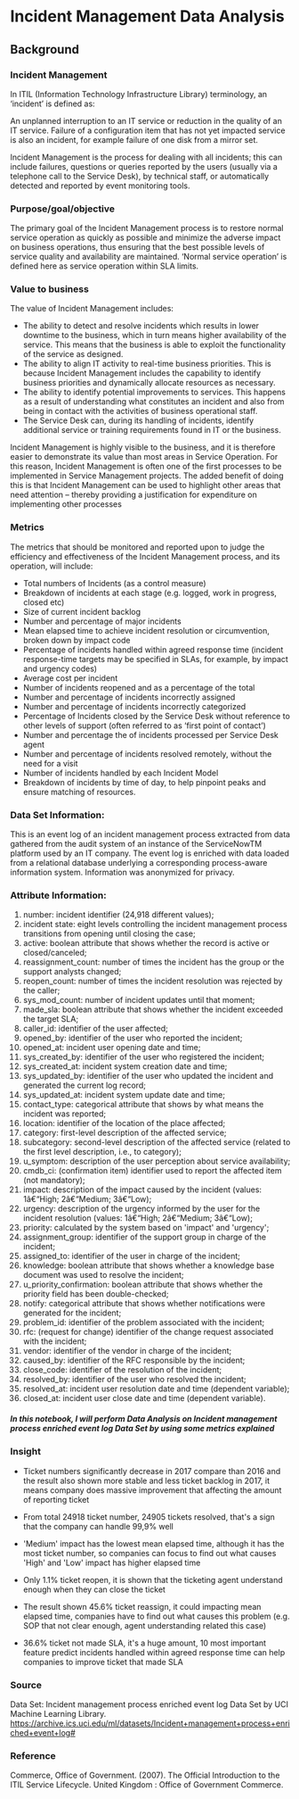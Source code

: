 # Incident Management Data Analysis

##  Background

### Incident Management

In ITIL (Information Technology Infrastructure Library) terminology, an ‘incident’ is defined as:<br/> 

An unplanned interruption to an IT service or reduction in the quality of an IT 
service. Failure of a configuration item that has not yet impacted service is also 
an incident, for example failure of one disk from a mirror set.<br/>

Incident Management is the process for dealing with all incidents; this can 
include failures, questions or queries reported by the users (usually via a 
telephone call to the Service Desk), by technical staff, or automatically detected 
and reported by event monitoring tools.

###  Purpose/goal/objective
The primary goal of the Incident Management process is to restore normal 
service operation as quickly as possible and minimize the adverse impact on 
business operations, thus ensuring that the best possible levels of service quality 
and availability are maintained. ‘Normal service operation’ is defined here as 
service operation within SLA limits.

### Value to business 

The value of Incident Management includes:<br/>
- The ability to detect and resolve incidents which results in lower downtime to the business, which in turn means higher availability of the service. This means that the business is able to exploit the functionality of the service as designed. 
- The ability to align IT activity to real-time business priorities. This is because Incident Management includes the capability to identify business priorities and dynamically allocate resources as necessary. 
- The ability to identify potential improvements to services. This happens as a result of understanding what constitutes an incident and also from being in contact with the activities of business operational staff. 
- The Service Desk can, during its handling of incidents, identify additional service or training requirements found in IT or the business.

Incident Management is highly visible to the business, and it is therefore easier to 
demonstrate its value than most areas in Service Operation. For this reason, 
Incident Management is often one of the first processes to be implemented in 
Service Management projects. The added benefit of doing this is that Incident 
Management can be used to highlight other areas that need attention – thereby 
providing a justification for expenditure on implementing other processes

### Metrics 
The metrics that should be monitored and reported upon to judge the efficiency
and effectiveness of the Incident Management process, and its operation, will 
include: 
- Total numbers of Incidents (as a control measure) 
- Breakdown of incidents at each stage (e.g. logged, work in progress, closed etc) 
- Size of current incident backlog 
- Number and percentage of major incidents 
- Mean elapsed time to achieve incident resolution or circumvention, broken down by impact code 
- Percentage of incidents handled within agreed response time (incident response-time targets may be specified in SLAs, for example, by impact and urgency codes) 
- Average cost per incident 
- Number of incidents reopened and as a percentage of the total 
- Number and percentage of incidents incorrectly assigned 
- Number and percentage of incidents incorrectly categorized 
- Percentage of Incidents closed by the Service Desk without reference to other levels of support (often referred to as ‘first point of contact’) 
- Number and percentage the of incidents processed per Service Desk agent 
- Number and percentage of incidents resolved remotely, without the need for a visit 
- Number of incidents handled by each Incident Model 
- Breakdown of incidents by time of day, to help pinpoint peaks and ensure matching of resources.


### Data Set Information:

This is an event log of an incident management process extracted from data gathered from the audit system of an instance of the ServiceNowTM platform used by an IT company. The event log is enriched with data loaded from a relational database underlying a corresponding process-aware information system. Information was anonymized for privacy.



### Attribute Information:

1. number: incident identifier (24,918 different values);
2. incident state: eight levels controlling the incident management process transitions from opening until closing the case;
3. active: boolean attribute that shows whether the record is active or closed/canceled;
4. reassignment_count: number of times the incident has the group or the support analysts changed;
5. reopen_count: number of times the incident resolution was rejected by the caller;
6. sys_mod_count: number of incident updates until that moment;
7. made_sla: boolean attribute that shows whether the incident exceeded the target SLA;
8. caller_id: identifier of the user affected;
9. opened_by: identifier of the user who reported the incident;
10. opened_at: incident user opening date and time;
11. sys_created_by: identifier of the user who registered the incident;
12. sys_created_at: incident system creation date and time;
13. sys_updated_by: identifier of the user who updated the incident and generated the current log record;
14. sys_updated_at: incident system update date and time;
15. contact_type: categorical attribute that shows by what means the incident was reported;
16. location: identifier of the location of the place affected;
17. category: first-level description of the affected service;
18. subcategory: second-level description of the affected service (related to the first level description, i.e., to category);
19. u_symptom: description of the user perception about service availability;
20. cmdb_ci: (confirmation item) identifier used to report the affected item (not mandatory);
21. impact: description of the impact caused by the incident (values: 1â€“High; 2â€“Medium; 3â€“Low);
22. urgency: description of the urgency informed by the user for the incident resolution (values: 1â€“High; 2â€“Medium; 3â€“Low);
23. priority: calculated by the system based on 'impact' and 'urgency';
24. assignment_group: identifier of the support group in charge of the incident;
25. assigned_to: identifier of the user in charge of the incident;
26. knowledge: boolean attribute that shows whether a knowledge base document was used to resolve the incident;
27. u_priority_confirmation: boolean attribute that shows whether the priority field has been double-checked;
28. notify: categorical attribute that shows whether notifications were generated for the incident;
29. problem_id: identifier of the problem associated with the incident;
30. rfc: (request for change) identifier of the change request associated with the incident;
31. vendor: identifier of the vendor in charge of the incident;
32. caused_by: identifier of the RFC responsible by the incident;
33. close_code: identifier of the resolution of the incident;
34. resolved_by: identifier of the user who resolved the incident;
35. resolved_at: incident user resolution date and time (dependent variable);
36. closed_at: incident user close date and time (dependent variable).

##### In this notebook, I will perform Data Analysis on Incident management process enriched event log Data Set by using some metrics explained


### Insight

- Ticket numbers significantly decrease in 2017 compare than 2016 and the result also shown more stable and less ticket backlog in 2017, it means company does massive improvement that affecting the amount of reporting ticket

- From total 24918 ticket number, 24905 tickets resolved, that's a sign that the company can handle 99,9% well

- 'Medium' impact has the lowest mean elapsed time, although it has the most ticket number, so companies can focus to find out what causes 'High' and 'Low' impact has higher elapsed time

- Only 1.1% ticket reopen, it is shown that the ticketing agent understand enough when they can close the ticket

- The result shown 45.6% ticket reassign, it could impacting mean elapsed time, companies have to find out what causes this problem (e.g. SOP that not clear enough, agent understanding related this case)

- 36.6% ticket not made SLA, it's a huge amount, 10 most important feature predict incidents handled within agreed response time can help companies to improve ticket that made SLA


### Source
Data Set: Incident management process enriched event log Data Set by UCI Machine Learning Library.<br/>
https://archive.ics.uci.edu/ml/datasets/Incident+management+process+enriched+event+log#

### Reference
Commerce, Office of Government. (2007). The Official Introduction to the ITIL Service Lifecycle. United Kingdom : Office of Government Commerce.
